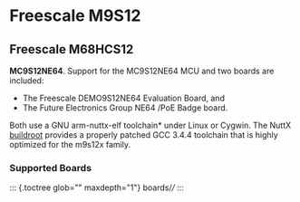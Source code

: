 Freescale M9S12
===============

Freescale M68HCS12
------------------

**MC9S12NE64**. Support for the MC9S12NE64 MCU and two boards are
included:

-   The Freescale DEMO9S12NE64 Evaluation Board, and
-   The Future Electronics Group NE64 /PoE Badge board.

Both use a GNU arm-nuttx-elf toolchain\* under Linux or Cygwin. The
NuttX [buildroot](https://bitbucket.org/nuttx/buildroot/downloads/)
provides a properly patched GCC 3.4.4 toolchain that is highly optimized
for the m9s12x family.

### Supported Boards

::: {.toctree glob="" maxdepth="1"}
boards/*/*
:::
